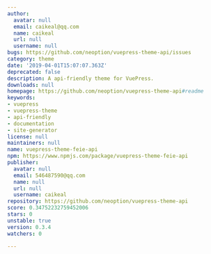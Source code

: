 ```yaml
---
author:
  avatar: null
  email: caikeal@qq.com
  name: caikeal
  url: null
  username: null
bugs: https://github.com/neoption/vuepress-theme-api/issues
category: theme
date: '2019-04-01T15:07:07.363Z'
deprecated: false
description: A api-friendly theme for VuePress.
downloads: null
homepage: https://github.com/neoption/vuepress-theme-api#readme
keywords:
- vuepress
- vuepress-theme
- api-friendly
- documentation
- site-generator
license: null
maintainers: null
name: vuepress-theme-feie-api
npm: https://www.npmjs.com/package/vuepress-theme-feie-api
publisher:
  avatar: null
  email: 546487590@qq.com
  name: null
  url: null
  username: caikeal
repository: https://github.com/neoption/vuepress-theme-api
score: 0.34752232759452006
stars: 0
unstable: true
version: 0.3.4
watchers: 0

---
```


